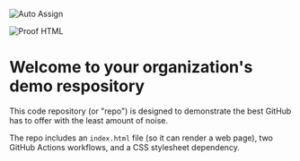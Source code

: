 ![Auto Assign](https://github.com/NCU-1131-AIOT-group-2/demo-repository/actions/workflows/auto-assign.yml/badge.svg)

![Proof HTML](https://github.com/NCU-1131-AIOT-group-2/demo-repository/actions/workflows/proof-html.yml/badge.svg)

# Welcome to your organization's demo respository
This code repository (or "repo") is designed to demonstrate the best GitHub has to offer with the least amount of noise.

The repo includes an `index.html` file (so it can render a web page), two GitHub Actions workflows, and a CSS stylesheet dependency.
